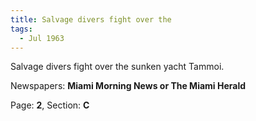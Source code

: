 ```yaml
---  
title: Salvage divers fight over the  
tags:  
  - Jul 1963  
---  
```

  
Salvage divers fight over the sunken yacht Tammoi.  
  
Newspapers: **Miami Morning News or The Miami Herald**  
  
Page: **2**, Section: **C** 

